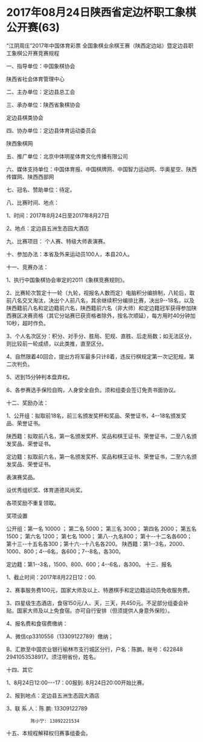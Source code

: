 # 2017年08月24日陕西省定边杯职工象棋公开赛(63)

 “江阴周庄”2017年中国体育彩票
全国象棋业余棋王赛（陕西定边站）暨定边县职工象棋公开赛竞赛规程

 

一、指导单位：中国象棋协会

陕西省社会体育管理中心

二、主办单位：定边县总工会

三、承办单位：陕西省象棋协会

定边县棋类协会

四、协办单位：定边县体育运动委员会  

陕西象棋网

五、推广单位：北京中体明星体育文化传播有限公司

六、媒体支持单位：中国体育报、中国棋牌网、中国智力运动网、华奥星空、陕西传媒网、陕西西部网

七、冠名、赞助单位：待定。

八、比赛时间、地点：

1、时间：2017年8月24日至2017年8月27日

2、地点：定边县五洲生态园大酒店

九、比赛项目： 个人赛、特级大师表演赛。

十、参加办法：本省及外来运动员100人，本县20人。

十一、竞赛办法：

1、执行中国象棋协会审定的2011《象棋竞赛规则》。

2、比赛轮次暂定十一轮（九轮，视报名人数而定）电脑积分编排制，八轮后，取前八名交叉淘汰，决出个人前八名，其余继续积分编排比赛，决出9--18名，以及陕西籍前八名和定边籍前六名，陕西籍前六名（非大师）和定边籍冠军获得参加陕西赛区决赛资格（其它分站赛已获资格者除外，按名次顺延），每方用时40分钟加10秒，超时作负。

3、个人名次区分：积分、对手分、胜局、犯规、直胜、后走局数；如无法区分，则比较前一轮成绩，以此类推，直至区分。

4、自然限着40回合，提出方将军最多只计8着，违反行棋规定第一次记犯规，第二次判负。

5、迟到15分钟判本盘弃权。

6、各参赛选手保险自购，人身安全自负。须和组委会签订免责书面协议。

十二、奖励办法：

<!--[if !supportLists]-->1、<!--[endif]-->公开组：拟取前18名，前三名颁发奖杯和奖品、荣誉证书，4--18名颁发奖品、荣誉证书。
陕西籍：拟取前八名，第一名颁发奖杯、奖品和棋王证书、荣誉证书，二至八名颁发奖品、荣誉证书。

定边籍：拟取前六名，第一名颁发奖杯、奖品和棋王证书、荣誉证书，二至六名颁发奖品、荣誉证书。

表演赛奖品。

设优秀组织奖、体育道德风尚奖。

各项奖励不重复领取。

奖项设置


公开组：第一名  10000 ；  第二名 5000；   第三名  3000；  第四名  2000；
           第五名  1500；     第六名  1200；    第七名  1000；  第八--九名800；
           第十--十二名各600； 第十三--十五名各300；第十六--十八名各200。
陕西籍：第1--3名，2000、1000、800；4--6名，各600；7--8名，各300。

定边籍：第1--3名，1500、800、600；4--6名，各300。
十三、报名

1、截止时间：2017年8月22日12：00.

2、赛事服务费100元，国家大师及以上、特邀棋手和定边籍运动员免收服务费。

3、四星级生态酒店，食宿150元/人、天，三天，共450元。不足部分组委会补贴，国家大师及以上免食宿。亦可自行安排（但须提供人身意外保险）。

4、报名费和食宿费缴纳：

A、微信cp3310556（13309122789）缴纳；

B、汇款至中国农业银行榆林市支行城区分行，户名：陈鹏，账号：622848 2941053538917。须注明省份，姓名。

十四、其它

1、8月24日12:00---17：00报到. 8月24日20:00开始比赛。

2、报到地点：定边县五洲生态园大酒店

3、联 系 人：陈  鹏: 13309122789 

             陈小宁: 13892221534 

十五、本规程解释权归赛事组委会。


